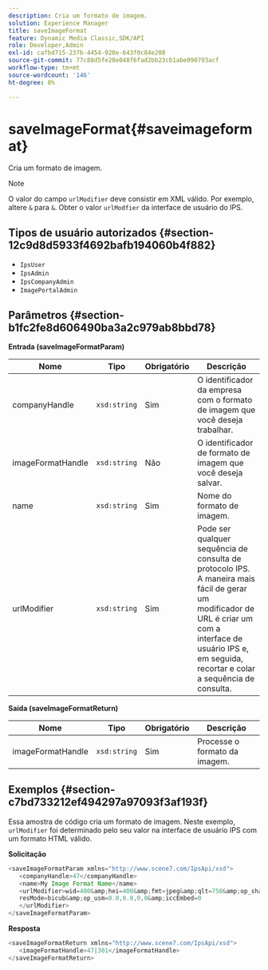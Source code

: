 ```yaml
---
description: Cria um formato de imagem.
solution: Experience Manager
title: saveImageFormat
feature: Dynamic Media Classic,SDK/API
role: Developer,Admin
exl-id: cafbd715-237b-4454-920e-643f0c84e208
source-git-commit: 77c88d5fe20e048f6fad2bb23cb1abe090793acf
workflow-type: tm+mt
source-wordcount: '146'
ht-degree: 0%

---
```


# saveImageFormat{#saveimageformat}

Cria um formato de imagem.

>[!NOTE]
>
>O valor do campo `urlModifier` deve consistir em XML válido. Por exemplo, altere `&` para `&`. Obter o valor `urlModfier` da interface de usuário do IPS.

## Tipos de usuário autorizados {#section-12c9d8d5933f4692bafb194060b4f882}

* `IpsUser`
* `IpsAdmin`
* `IpsCompanyAdmin`
* `ImagePortalAdmin`

## Parâmetros {#section-b1fc2fe8d606490ba3a2c979ab8bbd78}

**Entrada (saveImageFormatParam)**

| Nome | Tipo | Obrigatório | Descrição |
|---|---|---|---|
| companyHandle | `xsd:string` | Sim | O identificador da empresa com o formato de imagem que você deseja trabalhar. |
| imageFormatHandle | `xsd:string` | Não | O identificador de formato de imagem que você deseja salvar. |
| name | `xsd:string` | Sim | Nome do formato de imagem. |
| urlModifier | `xsd:string` | Sim | Pode ser qualquer sequência de consulta de protocolo IPS. A maneira mais fácil de gerar um modificador de URL é criar um com a interface de usuário IPS e, em seguida, recortar e colar a sequência de consulta. |

**Saída (saveImageFormatReturn)**

| Nome | Tipo | Obrigatório | Descrição |
|---|---|---|---|
| imageFormatHandle | `xsd:string` | Sim | Processe o formato da imagem. |

## Exemplos {#section-c7bd733212ef494297a97093f3af193f}

Essa amostra de código cria um formato de imagem. Neste exemplo, `urlModifier` foi determinado pelo seu valor na interface de usuário IPS com um formato HTML válido.

**Solicitação**

```java
<saveImageFormatParam xmlns="http://www.scene7.com/IpsApi/xsd"> 
   <companyHandle>47</companyHandle> 
   <name>My Image Format Name</name> 
   <urlModifier>wid=400&amp;hei=400&amp;fmt=jpeg&amp;qlt=750&amp;op_sharpen=0&amp; 
   resMode=bicub&amp;op_usm=0.0,0.0,0,0&amp;iccEmbed=0 
   </urlModifier> 
</saveImageFormatParam>
```

**Resposta**

```java
<saveImageFormatReturn xmlns="http://www.scene7.com/IpsApi/xsd"> 
   <imageFormatHandle>47|301</imageFormatHandle> 
</saveImageFormatReturn>
```
